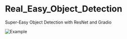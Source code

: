 # Real_Easy_Object_Detection
Super-Easy Object Detection with ResNet and Gradio

![Example](image.jpg)
